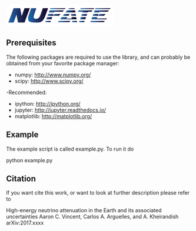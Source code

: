 ![nuFATE Logo](/nufate.png)

Prerequisites
-------------

The following packages are required to use the library, and
can probably be obtained from your favorite package manager:

* numpy: http://www.numpy.org/
* scipy: http://www.scipy.org/

-Recommended:
* ipython: http://ipython.org/
* jupyter: http://jupyter.readthedocs.io/
* matplotlib: http://matplotlib.org/

Example
-------

The example script is called example.py. To run it do

python example.py

Citation
--------

If you want cite this work, or want to look at further description
please refer to

High-energy neutrino attenuation in the Earth and its associated uncertainties
Aaron C. Vincent, Carlos A. Arguelles, and A. Kheirandish
arXiv:2017.xxxx

